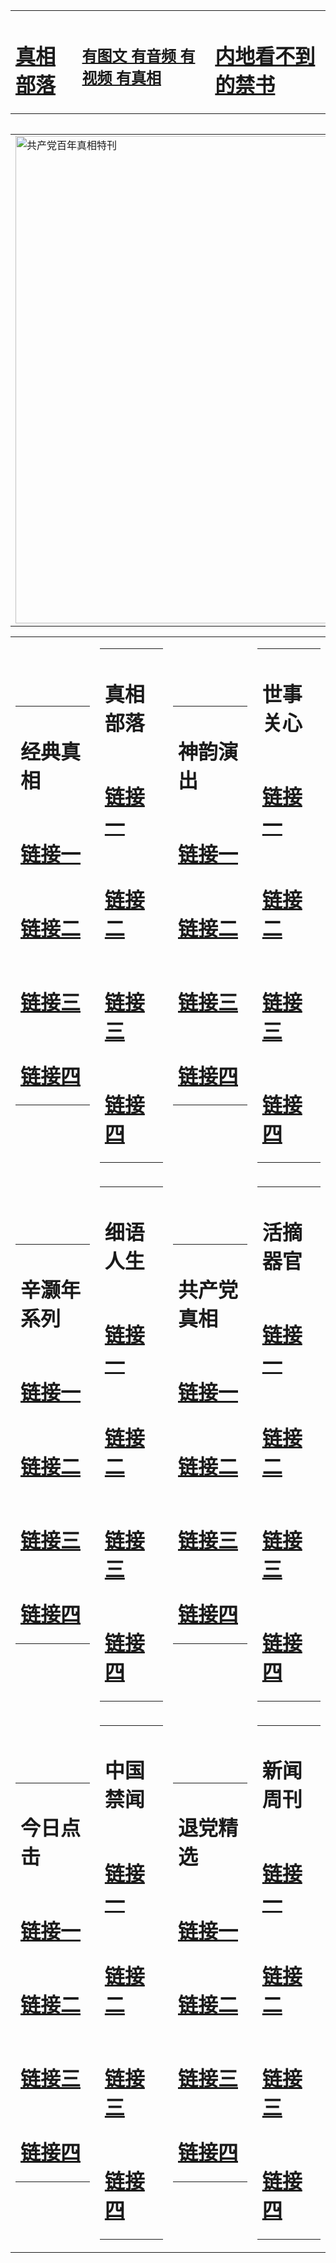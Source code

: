 <table><tr><td><H1><a href="http://t.cn/RabyCH4">真相部落</a></H1></td><td><H2><a href="http://t.cn/RabyJBw">有图文 有音频 有视频 有真相</a></H2><td><H1><a href="http://t.cn/Raby0jI"> 内地看不到的禁书</a></H1></td></table><table><table><tr><td><a href="http://t.cn/RXHgsBh"><img src="http://1994.b87.wspaperbag.com/zx/bngcd/gcdbnzx.jpg" width="780"  border="0" alt="共产党百年真相特刊"></a></td></tr></table><table><tr><td><table><tr><td ><h1>经典真相</h1></td></tr><tr><td><h1>  <a href="http://t.cn/RabyCWc" target=_blank>链接一</a>  </h1></td></tr><tr><td><h1>  <a href="http://t.cn/RabyCnR" target=_blank>链接二</a>  </h1></td></tr><tr><td><h1>  <a href="http://po.st/2vcLvm" target=_blank>链接三</a>  </h1></td></tr><tr><td><h1>  <a href="http://t.cn/RazE5Zr" target=_blank>链接四</a>  </h1></td></tr></table></td><td><table><tr><td ><h1>真相部落</h1></td></tr><tr><td><h1>  <a href="http://t.cn/RabyNxE" target=_blank>链接一</a>  </h1></td></tr><tr><td><h1>  <a href="http://t.cn/RXHgkQK" target=_blank>链接二</a>  </h1></td></tr><tr><td><h1>  <a href="http://po.st/IQXHqc" target=_blank>链接三</a>  </h1></td></tr><tr><td><h1>  <a href="http://po.st/rbReY8" target=_blank>链接四</a>  </h1></td></tr></table></td><td><table><tr><td ><h1>神韵演出</h1></td></tr><tr><td><h1>  <a href="http://t.cn/RabyijB" target=_blank>链接一</a>  </h1></td></tr><tr><td><h1>  <a href="http://t.cn/RXETOzy" target=_blank>链接二</a>  </h1></td></tr><tr><td><h1>  <a href="http://po.st/SrJJPh" target=_blank>链接三</a>  </h1></td></tr><tr><td><h1>  <a href="http://po.st/K5J76W" target=_blank>链接四</a>  </h1></td></tr></table></td><td><table><tr><td ><h1>世事关心</h1></td></tr><tr><td><h1>  <a href="http://t.cn/RXHezX5" target=_blank>链接一</a>  </h1></td></tr><tr><td><h1>  <a href="http://t.cn/RXETmMr" target=_blank>链接二</a>  </h1></td></tr><tr><td><h1>  <a href="http://po.st/MmKaJM" target=_blank>链接三</a>  </h1></td></tr><tr><td><h1>  <a href="http://po.st/LS8TWD" target=_blank>链接四</a>  </h1></td></tr></table></td></tr><tr><td><table><tr><td ><h1>辛灏年系列</h1></td></tr><tr><td><h1>  <a href="http://t.cn/Raby0Nw" target=_blank>链接一</a>  </h1></td></tr><tr><td><h1>  <a href="http://t.cn/RXHezrt" target=_blank>链接二</a>  </h1></td></tr><tr><td><h1>  <a href="http://po.st/1tB8mt" target=_blank>链接三</a>  </h1></td></tr><tr><td><h1>  <a href="http://t.cn/RazEbHG" target=_blank>链接四</a>  </h1></td></tr></table></td><td><table><tr><td ><h1>细语人生</h1></td></tr><tr><td><h1>  <a href="http://t.cn/RabyOtZ" target=_blank>链接一</a>  </h1></td></tr><tr><td><h1>  <a href="http://t.cn/RabyOtZ" target=_blank>链接二</a>  </h1></td></tr><tr><td><h1>  <a href="http://po.st/T8BOvO" target=_blank>链接三</a>  </h1></td></tr><tr><td><h1>  <a href="http://po.st/5eCl67" target=_blank>链接四</a>  </h1></td></tr></table></td><td><table><tr><td ><h1>共产党真相</h1></td></tr><tr><td><h1>  <a href="http://t.cn/RXHgsBh" target=_blank>链接一</a>  </h1></td></tr><tr><td><h1>  <a href="http://t.cn/RazEGLN" target=_blank>链接二</a>  </h1></td></tr><tr><td><h1>  <a href="http://t.cn/RXETYah" target=_blank>链接三</a>  </h1></td></tr><tr><td><h1>  <a href="http://po.st/lR6Lhz" target=_blank>链接四</a>  </h1></td></tr></table></td><td><table><tr><td ><h1>活摘器官</h1></td></tr><tr><td><h1>  <a href="http://t.cn/RXETTtk" target=_blank>链接一</a>  </h1></td></tr><tr><td><h1>  <a href="http://t.cn/RXHewAc" target=_blank>链接二</a>  </h1></td></tr><tr><td><h1>  <a href="http://t.cn/RazEGN5" target=_blank>链接三</a>  </h1></td></tr><tr><td><h1>  <a href="http://po.st/Stcgld" target=_blank>链接四</a>  </h1></td></tr></table></td></tr><tr><td><table><tr><td ><h1>今日点击</h1></td></tr><tr><td><h1>  <a href="http://t.cn/Rabyl2g" target=_blank>链接一</a>  </h1></td></tr><tr><td><h1>  <a href="http://t.cn/RazEGjx" target=_blank>链接二</a>  </h1></td></tr><tr><td><h1>  <a href="http://po.st/Tnj946" target=_blank>链接三</a>  </h1></td></tr><tr><td><h1>  <a href="http://po.st/096q2l" target=_blank>链接四</a>  </h1></td></tr></table></td><td><table><tr><td ><h1>中国禁闻</h1></td></tr><tr><td><h1>  <a href="http://t.cn/RabylEz" target=_blank>链接一</a>  </h1></td></tr><tr><td><h1>  <a href="http://t.cn/RXHewDs" target=_blank>链接二</a>  </h1></td></tr><tr><td><h1>  <a href="http://po.st/3VX4HV" target=_blank>链接三</a>  </h1></td></tr><tr><td><h1>  <a href="http://t.cn/RazEGgE" target=_blank>链接四</a>  </h1></td></tr></table></td><td><table><tr><td ><h1>退党精选</h1></td></tr><tr><td><h1>  <a href="http://t.cn/RazQiUz" target=_blank>链接一</a>  </h1></td></tr><tr><td><h1>  <a href="http://t.cn/RXHeAcT" target=_blank>链接二</a>  </h1></td></tr><tr><td><h1>  <a href="http://po.st/QgQElQ" target=_blank>链接三</a>  </h1></td></tr><tr><td><h1>  <a href="http://t.cn/RXHeAqF" target=_blank>链接四</a>  </h1></td></tr></table></td><td><table><tr><td ><h1>新闻周刊</h1></td></tr><tr><td><h1>  <a href="http://t.cn/RabyjdN" target=_blank>链接一</a>  </h1></td></tr><tr><td><h1>  <a href="http://t.cn/RXET8cW" target=_blank>链接二</a>  </h1></td></tr><tr><td><h1>  <a href="http://po.st/6h7aWG" target=_blank>链接三</a>  </h1></td></tr><tr><td><h1>  <a href="http://t.cn/RabyYqg" target=_blank>链接四</a>  </h1></td></tr></table></td></tr></table>
